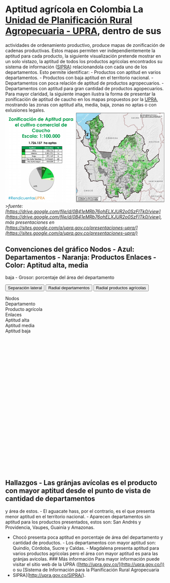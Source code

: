 <link rel="stylesheet" href="https://maxcdn.bootstrapcdn.com/bootstrap/4.0.0-beta/css/bootstrap.min.css" integrity="sha384-/Y6pD6FV/Vv2HJnA6t+vslU6fwYXjCFtcEpHbNJ0lyAFsXTsjBbfaDjzALeQsN6M"
    crossorigin="anonymous">

<script src="https://code.jquery.com/jquery-3.2.1.slim.min.js" integrity="sha384-KJ3o2DKtIkvYIK3UENzmM7KCkRr/rE9/Qpg6aAZGJwFDMVNA/GpGFF93hXpG5KkN"
    crossorigin="anonymous"></script>
<script src="https://cdnjs.cloudflare.com/ajax/libs/popper.js/1.11.0/umd/popper.min.js" integrity="sha384-b/U6ypiBEHpOf/4+1nzFpr53nxSS+GLCkfwBdFNTxtclqqenISfwAzpKaMNFNmj4"
    crossorigin="anonymous"></script>
<script src="https://maxcdn.bootstrapcdn.com/bootstrap/4.0.0-beta/js/bootstrap.min.js" integrity="sha384-h0AbiXch4ZDo7tp9hKZ4TsHbi047NrKGLO3SEJAg45jXxnGIfYzk4Si90RDIqNm1"
    crossorigin="anonymous"></script>

<link rel="stylesheet" type="text/css" href="assets/css/main.css" />
<script type="text/javascript" src="https://d3js.org/d3.v4.min.js"></script>

# Aptitud agrícola en Colombia La [Unidad de Planificación Rural Agropecuaria - UPRA](http://upra.gov.co/), dentro de sus
actividades de ordenamiento productivo, produce mapas de zonificación de cadenas productivas. Estos mapas permiten ver independientemente
la aptitud para cada producto, la siguiente visualización pretende mostrar en un solo vistazo, la aptitud de todos los productos
agrícolas encontrados su sistema de información ([SIPRA](http://upra.gov.co/SIPRA/)) relacionandola con cada uno de los departamentos.
Esto permite identificar: - Productos con aptitud en varios departamentos. - Productos con baja aptitud en el territorio
nacional. - Departamentos con poca relación de aptitud de productos agropecuarios. - Departamentos con aptitud para gran
cantidad de productos agopecuarios. Para mayor claridad, la siguiente imagen ilustra la forma de presentar la zonificación
de aptitud de caucho en los mapas propuestos por la [UPRA](http://upra.gov.co/), mostrando las zonas con aptitud alta, media,
baja, zonas no aptas o con exlusiones legales. ![caucho](assets/img/zonificacionCaucho.png "tomada de upra.gov.co") >_fuente:
[https://drive.google.com/file/d/0B41eMRb76ohELXJUR2o0SzFITk0/view](https://drive.google.com/file/d/0B41eMRb76ohELXJUR2o0SzFITk0/view),
más presentaciones en [https://sites.google.com/a/upra.gov.co/presentaciones-upra/](https://sites.google.com/a/upra.gov.co/presentaciones-upra/)_
## Convenciones del gráfico **Nodos** - Azul: Departamentos - Naranja: Productos **Enlaces** - Color: Aptitud alta, media
baja - Grosor: porcentaje del área del departamento

<button id="sideBySide" type="button" class="btn btn-outline-primary btn-sm">Separación lateral</button>
<button id="radialDepartamento" type="button" class="btn btn-outline-success btn-sm">Radial departamentos</button>
<button id="radioAgricola" type="button" class="btn btn-outline-info btn-sm">Radial productos agrícolas</button>

<div id="legend">
    <div id="nodes">
        <span class="titleLegend">Nodos</span>
        <div id="row">
            <div class="departamentoNode"></div><span>Departamento</span>
        </div>
        <div id="row">
            <div class="productoNode"></div><span>Producto agrícola</span>
        </div>
    </div>
    <div id="edges">
        <span class="titleLegend">Enlaces</span>
        <div id="row">
            <div class="aptitud alta"></div><span>Aptitud alta</span>
        </div>
        <div id="row">
            <div class="aptitud media"></div><span>Aptitud media</span>
        </div>
        <div id="row">
            <div class="aptitud baja"></div><span>Aptitud baja</span>
        </div>
    </div>
</div>
<svg width="690" height="580"></svg>

<script src="assets/js/main.js"></script>

## Hallazgos - Las gránjas avícolas es el producto con mayor aptitud desde el punto de vista de cantidad de departamentos
y área de estos. - El aguacate hass, por el contrario, es el que presenta menor aptitud en el territorio nacional. - Aparecen
departamentos sin aptitud para los productos presentados, estos son: San Andrés y Providencia, Vaupes, Guainía y Amazonas.
- Chocó presenta poca aptitud en porcentaje de área del departamento y cantidad de productos. - Los departamentos con mayor
aptitud son: Quindío, Córdoba, Sucre y Caldas. - Magdalena presenta aptitud para varios productos agrícolas pero el área
con mayor aptitud es para las gránjas avícolas. ### Más información Para mayor información puede visitar el sitio web de
la UPRA ([http://upra.gov.co/](http://upra.gov.co/)) o su [Sistema de Información para la Planificación Rural Agropecuaria
- SIPRA](http://upra.gov.co/SIPRA/).
